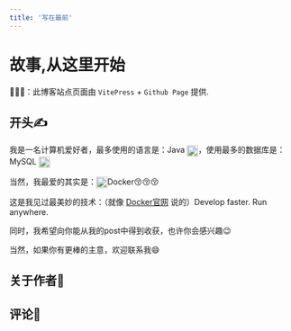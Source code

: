 ```yaml
---
title: '写在最前'
---
```


# 故事,从这里开始

🚀🚀🚀：此博客站点页面由 `VitePress` + `Github Page` 提供.

## 开头✍️

我是一名计算机爱好者，最多使用的语言是：Java <img src="http://bucket.damokeris.xyz/bucket-node-1/java.png" style="vertical-align: middle; height: 20px; display: inline;" />，使用最多的数据库是： MySQL <img src="http://bucket.damokeris.xyz/bucket-node-1/mysql.png" style="vertical-align: middle; height: 20px; display: inline;" />

当然，我最爱的其实是：<img src="http://bucket.damokeris.xyz/bucket-node-1/docker.png" style="vertical-align: middle; height: 20px; display: inline;" />Docker😚😚😚

这是我见过最美妙的技术：（就像 [Docker官网](https://www.docker.com/) 说的）Develop faster. Run anywhere.

同时，我希望向你能从我的post中得到收获，也许你会感兴趣😉

当然，如果你有更棒的主意，欢迎联系我😄

## 关于作者🏃

<VPTeamMembers size="small" :members="members" />

<script setup>
import { VPTeamMembers } from 'vitepress/theme'

const members = [
  {
    avatar: 'http://bucket.damokeris.xyz/bucket-node-1/面包狗.png',
    name: 'damokeris',
    title: 'Creator',
    links: [
      { icon: 'github', link: 'https://github.com/damokeris' }
    ]
  }
]
</script>

## 评论📮

<DisqusComments />